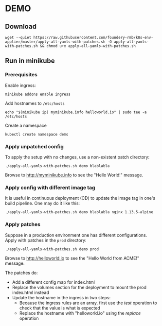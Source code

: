 # DEMO

## Download

    wget --quiet https://raw.githubusercontent.com/foundery-rmb/k8s-env-applier/master/apply-all-yamls-with-patches.sh -O apply-all-yamls-with-patches.sh && chmod u+x apply-all-yamls-with-patches.sh

## Run in minikube

### Prerequisites 

Enable ingress:

    minikube addons enable ingress

Add hostnames to `/etc/hosts`

    echo "$(minikube ip) myminikube.info helloworld.io" | sudo tee -a /etc/hosts

Create a namespace

    kubectl create namespace demo

### Apply unpatched config

To apply the setup with no changes, use a non-existent patch directory:

    ./apply-all-yamls-with-patches.sh demo blablabla
    
Browse to http://myminikube.info to see the "Hello World!" message.
    
### Apply config with different image tag

It is useful in continuous deployment (CD) to update the image tag in one's build pipeline. One may do it like this:

    ./apply-all-yamls-with-patches.sh demo blablabla nginx 1.13.5-alpine

### Apply patches

Suppose in a production environment one has different configurations. Apply with patches in the `prod` directory:

    ./apply-all-yamls-with-patches.sh demo prod
    
Browse to http://helloworld.io to see the "Hello World from ACME!" message.
    
The patches do:
- Add a different config map for index.html
- Replace the volumes section for the deployment to mount the prod index.html instead
- Update the hostname in the ingress in two steps:
    - Because the ingress rules are an array, first use the _test_ operation to check that the value is what is expected
    - Replace the hostname with "helloworld.io" using the _replace_ operation
